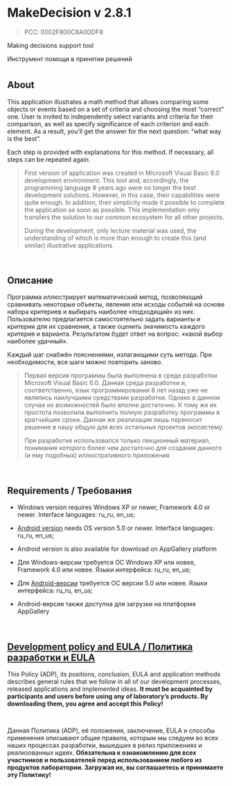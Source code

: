 # MakeDecision v 2.8.1
> PCC: 0002F800C8A0DDF8


Making decisions support tool

Инструмент помощи в принятии решений


#

## About

This application illustrates a math method that allows comparing
some objects or events based on a set of criteria and choosing the most “correct” one.
User is invited to independently select variants and criteria for their
comparison, as well as specify significance of each criterion and each element.
As a result, you’ll get the answer for the next question: “what way is the best”.

Each step is provided with explanations for this method. If necessary, all steps can be repeated again.

> First version of application was created in Microsoft Visual Basic 6.0 development environment.
> This tool and, accordingly, the programming language 8 years ago were no longer the best development
> solutions. However, in this case, their capabilities were quite enough. In addition, their simplicity
> made it possible to complete the application as soon as possible. This implementation only transfers
> the solution to our common ecosystem for all other projects.
>
> During the development, only lecture material was used, the understanding of which is more
> than enough to create this (and similar) illustrative applications

&nbsp;



## Описание

Программа иллюстрирует математический метод, позволяющий сравнивать некоторые объекты,
явления или исходы событий на основе набора критериев и выбирать наиболее «подходящий» из них. Пользователю
предлагается самостоятельно задать варианты и критерии для их сравнения, а также оценить значимость каждого
критерия и варианта. Результатом будет ответ на вопрос: «какой выбор наиболее удачный».

Каждый шаг снабжён пояснениями, излагающими суть метода. При необходимости, все шаги можно
повторить заново.

> Первая версия программы была выполнена в среде разработки Microsoft Visual Basic 6.0.
> Данная среда разработки и, соответственно, язык программирования 8 лет назад уже не являлись
> наилучшими средствами разработки. Однако в данном случае их возможностей было вполне достаточно.
> К тому же их простота позволила выполнить полную разработку программы в кратчайшие сроки.
> Данная же реализация лишь переносит решение в нашу общую для всех остальных проектов экосистему.
>
> При разработке использовался только лекционный материал, понимания которого более чем достаточно
> для создания данного (и ему подобных) иллюстративного приложения

&nbsp;



## Requirements / Требования

- Windows version requires Windows XP or newer, Framework 4.0 or newer. Interface languages: ru_ru, en_us;
- [Android version](https://play.google.com/store/apps/details?id=com.RD_AAOW.MakeDecision) needs OS version 5.0 or newer. Interface languages: ru_ru, en_us;
- Android version is also available for download on AppGallery platform

- Для Windows-версии требуется ОС Windows XP или новее, Framework 4.0 или новее. Языки интерфейса: ru_ru, en_us;
- Для [Android-версии](https://play.google.com/store/apps/details?id=com.RD_AAOW.MakeDecision) требуется ОС версии 5.0 или новее. Языки интерфейса: ru_ru, en_us;
- Android-версия также доступна для загрузки на платформе AppGallery

&nbsp;



## [Development policy and EULA / Политика разработки и EULA](https://github.com/adslbarxatov/adp)

This Policy (ADP), its positions, conclusion, EULA and application methods
describes general rules that we follow in all of our development processes, released applications and implemented ideas.
**It must be acquainted by participants and users before using any of laboratory’s products.
By downloading them, you agree and accept this Policy!**

&nbsp;

Данная Политика (ADP), её положения, заключение, EULA и способы применения
описывают общие правила, которым мы следуем во всех наших процессах разработки, вышедших в релиз приложениях
и реализованных идеях.
**Обязательна к ознакомлению для всех участников и пользователей перед использованием любого из продуктов лаборатории.
Загружая их, вы соглашаетесь и принимаете эту Политику!**
